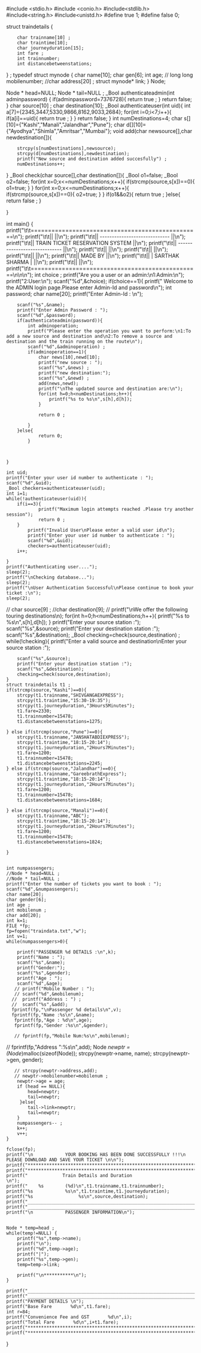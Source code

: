 #include <stdio.h>
#include <conio.h>
#include<stdlib.h>
#include<string.h>
#include<unistd.h>
#define  true 1;
#define false 0;

struct traindetails {

        char trainname[10] ;
        char traintime[10];
        char journeyduration[15];
        int fare ;
        int trainnumber;
        int distancebetweenstations;
} ;
typedef struct mynode {
	char name[10];
	char gen[6];
	int age;
//	long long mobilenumber;
	//char address[20] ;
	struct mynode* link;
} Node;

Node * head=NULL;
Node * tail=NULL ;
_Bool authenticateadmin(int adminpassword) {
   if(adminpassword=7376728){
        return true ;
    }
    return false;
}
char source[10] ;
char destination[10];
_Bool authenticateuser(int uid){
    int a[7]={2345,3447,5330,9866,8162,9033,2684};
    for(int i=0;i<7;i++){
        if(a[i]==uid){
            return true ;
        }
    }
    return false;
}
int numDestinations=4;
char s[][10]={"Kashi","Manali","Jalandhar","Pune"};
char d[][10]={"Ayodhya","Shimla","Amritsar","Mumbai"};
void add(char newsource[],char newdestination[]){

        strcpy(s[numDestinations],newsource);
        strcpy(d[numDestinations],newdestination);
        printf("New source and destination added succesfully") ;
        numDestinations++;


}
_Bool check(char source[],char destination[]){
    _Bool o1=false;
    _Bool o2=false;
    for(int x=0;x<=numDestinations;x++){
        if(strcmp(source,s[x])==0){
            o1=true;
        }
    }
    for(int x=0;x<=numDestinations;x++){
        if(strcmp(source,s[x])==0){
            o2=true;
        }
    }
    if(o1&&o2){
        return true ;
    }else{
        return false ;
    }


}


int main() {
	printf("\t\t=================================================\n");
	printf("\t\t||                                               ||\n");
	printf("\t\t||       -----------------------------           ||\n");
	printf("\t\t||      TRAIN TICKET RESERVATION SYSTEM          ||\n");
	printf("\t\t||        -----------------------------          ||\n");
	printf("\t\t||                                               ||\n");
	printf("\t\t||                                               ||\n");
	printf("\t\t||                                               ||\n");
	printf("\t\t||                  MADE BY                      ||\n");
	printf("\t\t||           |  SARTHAK SHARMA  |                ||\n");
	printf("\t\t||                                               ||\n");
	printf("\t\t=================================================\n\n\n");
   int choice ;
    printf("Are you a user or an admin:\n1:Admin:\n");
    printf("2:User:\n");
    scanf("%d",&choice);
    if(choice==1){
        printf("                        Welcome to the ADMIN login page.Please enter  Admin-Id and password\n");
        int password;
        char name[20];
        printf("Enter Admin-Id : \n");

        scanf("%s",&name);
        printf("Enter Admin Password : ");
        scanf("%d",&password);
        if(authenticateadmin(password)){
            int adminoperation;
            printf("Please enter the operation you want to perform:\n1:To add a new source and destination and\n2:To remove a source and destination and the train running on the route\n");
            scanf("%d",&adminoperation) ;
            if(adminoperation==1){
                char news[10],newd[10];
                printf("new source : ");
                scanf("%s",&news) ;
                printf("new destination:");
                scanf("%s",&newd) ;
                add(news,newd);
                printf("\nThe updated source and destination are:\n");
                for(int h=0;h<numDestinations;h++){
                    printf("%s to %s\n",s[h],d[h]);
                }

                return 0 ;

            }
        }else{
                return 0;
            }



    }

    int uid;
    printf("Enter your user id number to authenticate : ");
    scanf("%d",&uid);
    _Bool checkers=authenticateuser(uid);
    int i=1;
    while(!authenticateuser(uid)){
        if(i==3){
                printf("Maximum login attempts reached .Please try another session");
                return 0 ;
        }
            printf("Invalid User\nPlease enter a valid user id\n");
            printf("Enter your user id number to authenticate : ");
            scanf("%d",&uid);
            checkers=authenticateuser(uid);
        i++;

    }
    printf("Authenticating user....");
    sleep(2);
    printf("\nChecking database...");
    sleep(2);
    printf("\nUser Authentication Successful\nPlease continue to book your ticket :\n");
    sleep(2);
  //  char source[9] ;
    //char destination[9];
   // printf("\nWe offer the following touring destinations\n);
    for(int h=0;h<numDestinations;h++){
        printf("%s to %s\n",s[h],d[h]);
    }
    printf("Enter your source station :");
    scanf("%s",&source);
    printf("Enter your destination station :");
    scanf("%s",&destination);
    _Bool checking=check(source,destination) ;
    while(!checking){
        printf("Enter a valid source and destination\nEnter your source station :");

        scanf("%s",&source);
        printf("Enter your destination station :");
        scanf("%s",&destination);
        checking=check(source,destination);
    }
    struct traindetails t1 ;
    if(strcmp(source,"Kashi")==0){
        strcpy(t1.trainname,"SHIVGANGAEXPRESS");
        strcpy(t1.traintime,"15:30-19:35");
        strcpy(t1.journeyduration,"3Hours5Minutes");
        t1.fare=2330;
        t1.trainnumber=15478;
        t1.distancebetweenstations=1275;

    } else if(strcmp(source,"Pune")==0){
        strcpy(t1.trainname,"JANSHATABDIEXPRESS");
        strcpy(t1.traintime,"18:15-20:14");
        strcpy(t1.journeyduration,"2Hours7Minutes");
        t1.fare=1200;
        t1.trainnumber=15478;
        t1.distancebetweenstations=2245;
    } else if(strcmp(source,"Jalandhar")==0){
        strcpy(t1.trainname,"GareebrathExpress");
        strcpy(t1.traintime,"18:15-20:14");
        strcpy(t1.journeyduration,"2Hours7Minutes");
        t1.fare=1200;
        t1.trainnumber=15478;
        t1.distancebetweenstations=1684;

    } else if(strcmp(source,"Manali")==0){
        strcpy(t1.trainname,"ABC");
        strcpy(t1.traintime,"18:15-20:14");
        strcpy(t1.journeyduration,"2Hours7Minutes");
        t1.fare=1200;
        t1.trainnumber=15478;
        t1.distancebetweenstations=1824;

    }


    int numpassengers;
    //Node * head=NULL ;
    //Node * tail=NULL ;
    printf("Enter the number of tickets you want to book : ");
    scanf("%d",&numpassengers);
    char name[20];
    char gender[6];
    int age ;
    int mobilenum ;
    char add[20];
    int k=1;
 	FILE *fp;
    fp=fopen("traindata.txt","w");
    int v=1;
    while(numpassengers>0){

        printf("PASSENGER %d DETAILS :\n",k);
        printf("Name : ");
        scanf("%s",&name);
        printf("Gender:");
        scanf("%s",&gender);
        printf("Age : ");
        scanf("%d",&age);
       // printf("Mobile Number : ");
       // scanf("%d",&mobilenum);
      //  printf("Address : ") ;
      //  scanf("%s",&add);
      fprintf(fp,"\nPassenger %d details\n",v);
      fprintf(fp,"Name :%s\n",&name);
       fprintf(fp,"Age : %d\n",age);
       fprintf(fp,"Gender :%s\n",&gender);

       // fprintf(fp,"Mobile Num:%s\n",mobilenum);
//        fprintf(fp,"Address ":%s\n",add);
        Node *newptr = (Node*)malloc(sizeof(Node));
        strcpy(newptr->name, name);
        strcpy(newptr->gen, gender);

       // strcpy(newptr->address,add);
       // newptr->mobilenumber=mobilenum ;
        newptr->age = age;
        if (head == NULL){
            head=newptr;
            tail=newptr;
         }else{
            tail->link=newptr;
            tail=newptr;
        }
        numpassengers-- ;
        k++;
        v++;
    }

    fclose(fp);
    printf("\n            YOUR BOOKING HAS BEEN DONE SUCCESSFULLY !!!\n            PLEASE DOWNLOAD AND SAVE YOUR TICKET \n\n");
    printf("***********************************************************************************************************\n");
    printf("***********************************************************************************************************\n");
    printf("             Train Details and Duration                     \n");
    printf("    %s        (%d)\n",t1.trainname,t1.trainnumber);
    printf("%s            %s\n",t1.traintime,t1.journeyduration);
    printf("%s                 %s\n",source,destination);
    printf("____________________________________________________________________________________________________________\n");
    printf("____________________________________________________________________________________________________________\n");
    printf("\n            PASSENGER INFORMATION\n");


    Node * temp=head ;
	while(temp!=NULL) {
		printf("%s",temp->name);
		printf("\n");
		printf("%d",temp->age);
		printf("|");
		printf("%s",temp->gen);
		temp=temp->link;

		printf("\n***********\n");
	}

    printf("____________________________________________________________________\n");
    printf("____________________________________________________________________\n");
    printf("PAYMENT DETAILS \n");
    printf("Base Fare       %d\n",t1.fare);
    int r=84;
    printf("Convenience Fee and GST       %d\n",i);
    printf("Total Fare       %d\n",i+t1.fare);
    printf("***********************************************************************************************************\n");
    printf("***********************************************************************************************************\n");
}
